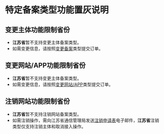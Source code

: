 # 特定备案类型功能置灰说明



## 变更主体功能限制省份

- **江苏省**暂不支持变更主体备案类型。
- 如需变更信息，请按照[变更备案](https://docs.ucloud.cn/beian1/guidance/guidance7)类型提交订单。



## 变更网站/APP功能限制省份

- **江苏省**暂不支持变更主体备案类型。
- 如需变更信息，请按照[变更网站/APP](https://docs.ucloud.cn/beian1/guidance/guidance7)类型提交订单。



## 注销网站功能限制省份

- **江苏省**暂不支持注销网站备案类型。
- 如需注销操作，需向江苏省通信管理局发送[注销申请表](https://static.ucloud.cn/0a995a4272af495796593e69981e512f.doc)电子邮件，**江苏省**注销类型仅支持注销主体和取消接入操作。
